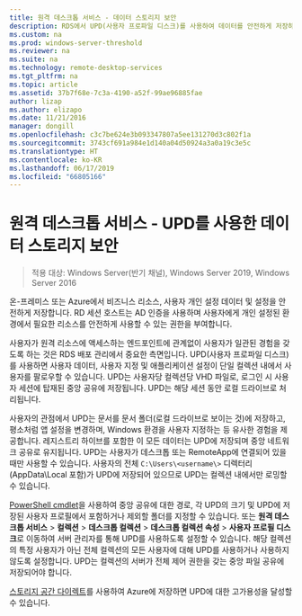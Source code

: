 ```yaml
---
title: 원격 데스크톱 서비스 - 데이터 스토리지 보안
description: RDS에서 UPD(사용자 프로파일 디스크)를 사용하여 데이터를 안전하게 저장하기 위한 계획 정보
ms.custom: na
ms.prod: windows-server-threshold
ms.reviewer: na
ms.suite: na
ms.technology: remote-desktop-services
ms.tgt_pltfrm: na
ms.topic: article
ms.assetid: 37b7f68e-7c3a-4190-a52f-99ae96885fae
author: lizap
ms.author: elizapo
ms.date: 11/21/2016
manager: dongill
ms.openlocfilehash: c3c7be624e3b093347807a5ee131270d3c802f1a
ms.sourcegitcommit: 3743cf691a984e1d140a04d50924a3a0a19c3e5c
ms.translationtype: HT
ms.contentlocale: ko-KR
ms.lasthandoff: 06/17/2019
ms.locfileid: "66805166"
---
```

# <a name="remote-desktop-services---secure-data-storage-with-upds"></a>원격 데스크톱 서비스 - UPD를 사용한 데이터 스토리지 보안

>적용 대상: Windows Server(반기 채널), Windows Server 2019, Windows Server 2016

온-프레미스 또는 Azure에서 비즈니스 리소스, 사용자 개인 설정 데이터 및 설정을 안전하게 저장합니다. RD 세션 호스트는 AD 인증을 사용하며 사용자에게 개인 설정된 환경에서 필요한 리소스를 안전하게 사용할 수 있는 권한을 부여합니다. 

사용자가 원격 리소스에 액세스하는 엔드포인트에 관계없이 사용자가 일관된 경험을 갖도록 하는 것은 RDS 배포 관리에서 중요한 측면입니다. UPD(사용자 프로파일 디스크)를 사용하면 사용자 데이터, 사용자 지정 및 애플리케이션 설정이 단일 컬렉션 내에서 사용자를 팔로우할 수 있습니다. UPD는 사용자당 컬렉션당 VHD 파일로, 로그인 시 사용자 세션에 탑재된 중앙 공유에 저장됩니다. UPD는 해당 세션 동안 로컬 드라이브로 처리됩니다. 

사용자의 관점에서 UPD는 문서를 문서 폴더(로컬 드라이브로 보이는 것)에 저장하고, 평소처럼 앱 설정을 변경하며, Windows 환경을 사용자 지정하는 등 유사한 경험을 제공합니다. 레지스트리 하이브를 포함한 이 모든 데이터는 UPD에 저장되며 중앙 네트워크 공유로 유지됩니다. UPD는 사용자가 데스크톱 또는 RemoteApp에 연결되어 있을 때만 사용할 수 있습니다. 사용자의 전체 `C:\Users\<username\>` 디렉터리(AppData\Local 포함)가 UPD에 저장되어 있으므로 UPD는 컬렉션 내에서만 로밍할 수 있습니다.

[PowerShell cmdlet](https://technet.microsoft.com/library/jj215443.aspx)을 사용하여 중앙 공유에 대한 경로, 각 UPD의 크기 및 UPD에 저장된 사용자 프로필에서 포함하거나 제외할 폴더를 지정할 수 있습니다. 또는 **원격 데스크톱 서비스** > **컬렉션** > **데스크톱 컬렉션** > **데스크톱 컬렉션 속성** > **사용자 프로필 디스크**로 이동하여 서버 관리자를 통해 UPD를 사용하도록 설정할 수 있습니다. 해당 컬렉션의 특정 사용자가 아닌 전체 컬렉션의 모든 사용자에 대해 UPD를 사용하거나 사용하지 않도록 설정합니다. UPD는 컬렉션의 서버가 전체 제어 권한을 갖는 중앙 파일 공유에 저장되어야 합니다. 

[스토리지 공간 다이렉트](rds-storage-spaces-direct-deployment.md)를 사용하여 Azure에 저장하면 UPD에 대한 고가용성을 달성할 수 있습니다. 
